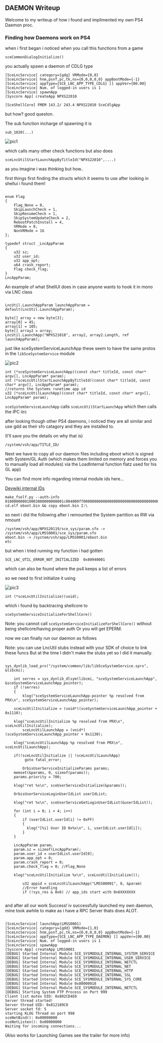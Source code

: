 
## DAEMON Writeup ##

Welcome to my writeup of how i found and implimented my own PS4 Daemon proc.


### Finding how Daemons work on PS4 ###

when i first began i noticed when you call this functions from a game

```sceCommonDialogInitialize()```

you actually spawn a daemon of CDLG type

```[SceLncService] launchApp(NPXS22010)
[SceLncService] category={gdg} VRMode={0,0}
[SceLncService] hnm,psnf,pc,tk,ns={0,0,0,0,0} appBootMode={-1}
[SceLncService] appType={SCE_LNC_APP_TYPE_CDLG} [] appVer={00.00}
[SceLncService] Num. of logged-in users is 1
[SceLncService] spawnApp
[Syscore App] createApp NPXS22010

[SceShellCore] FMEM 143.2/ 243.4 NPXS22010 SceCdlgApp
```

but how? good queston.

The sub function incharge of spawning it is 

```
sub_1020(...)

```

![pic1](https://github.com/LightningMods/PS4-daemon-writeup/blob/main/ida_1.png)

which calls many other check functions but also does

```sceLncUtilStartLaunchAppByTitleId("NPXS22010",....)```

as you imagine i was thinking but how..

first things first finding the structs which it seems to use
after looking in shellui i found them!

```

enum Flag
{
    Flag_None = 0,
    SkipLaunchCheck = 1,
    SkipResumeCheck = 1,
    SkipSystemUpdateCheck = 2,
    RebootPatchInstall = 4,
    VRMode = 8,
    NonVRMode = 16
};

typedef struct _LncAppParam
{
	u32 sz;
	u32 user_id;
	u32 app_opt;
	u64 crash_report;
	Flag check_flag;
}
LncAppParam;
```

An example of what ShellUI does in case anyone wants to hook it in mono via LNC class

```

LncUtil.LaunchAppParam launchAppParam = default(LncUtil.LaunchAppParam);

byte[] array = new byte[3];
array[0] = 45;
array[1] = 105;
byte[] array2 = array;
LncUtil.LaunchApp("NPXS21018", array2, array2.Length, ref launchAppParam);
```

just like sceSystemServiceLaunchApp these seem to have the same protos in the `libSceSystemService` module


![pic2](https://github.com/LightningMods/PS4-daemon-writeup/blob/main/ida_2.png)

```
int (*sceSystemServiceLaunchApp)(const char* titleId, const char* argv[], LncAppParam* param);
int (*sceLncUtilStartLaunchAppByTitleId)(const char* titleId, const char* argv[], LncAppParam* param);
//returns the Systems runetime app id 
u32 (*sceLncUtilLaunchApp)(const char* titleId, const char* argv[], LncAppParam* param);
```

`sceSystemServiceLaunchApp` calls `sceLncUtilStartLaunchApp` which then calls the IPC iirc



after looking though other PS4 daemons, i noticed they are all similar and use gdd as their sfo catagory
and they are installed to.

(I'll save you the details on why that is)


```/system/vsh/app/TITLE_ID/```

Next we have to copy all our daemon files including eboot which is signed with System/GL Auth
(which makes them limited on memory and forces you to manually load all modules)
via the LoadInternal function flatz used for his GL app)

You can find more info regarding internal module ids here...

[Devwiki internal IDs](https://www.psdevwiki.com/ps4/Libraries#Internal_sysmodule_libraries)

```
make_fself.py --auth-info 010000000010003800000000001c004000ff00000000008000000000000000000000000000000000000000c000400040000000000000008000000000000000f00040ffff000000f000000000000000000000000000000000000000000000000000000000000000000000000000000000000000000000000000000000000000000000000000000000 cd.elf eboot.bin && copy eboot.bin I:\

```

so next i did the following after i remounted the System partition as RW via nmount


```
/system/vsh/app/NPXS20119/sce_sys/param.sfo -> /system/vsh/app/LMSS0001/sce_sys/param.sfo
eboot.bin -> /system/vsh/app/LMSS0001/eboot.bin
etc
```

but when i tried running my function i had gotten 

`
SCE_LNC_UTIL_ERROR_NOT_INITIALIZED 
0x80940001
`

which can also be found where the ps4 keeps a list of errors

so we need to first initialize it using

![pic3](https://github.com/LightningMods/PS4-daemon-writeup/blob/main/ida_3.png)



```
int (*sceLncUtilInitialize)(void);
```
which i found by backtracing shellcore to

```
sceSystemServiceInitializeForShellCore()
```

Note: you cannot call `sceSystemServiceInitializeForShellCore()` without being shellcore/having proper auth
Or you will get EPERM.




now we can finally run our daemon as follows

Note: you can use LncUtil stubs instead with your SDK of choice to link these funcs
But at the time I didn't make the stubs yet so I did it manually.


```
     sys_dynlib_load_prx("/system/common/lib/libSceSystemService.sprx", &libcmi);

    int serres = sys_dynlib_dlsym(libcmi, "sceSystemServiceLaunchApp", &sceSystemServiceLaunchApp_pointer);
    if (!serres)
    {
        klog("sceSystemServiceLaunchApp-pointer %p resolved from PRX\n", sceSystemServiceLaunchApp_pointer);

	sceLncUtilInitialize = (void*)(sceSystemServiceLaunchApp_pointer + 0x1110);

	klog("sceLncUtilInitialize %p resolved from PRX\n", sceLncUtilInitialize);
        sceLncUtilLaunchApp = (void*)(sceSystemServiceLaunchApp_pointer + 0x1130);

	klog("sceLncUtilLaunchApp %p resolved from PRX\n", sceLncUtilLaunchApp);

	if(!sceLncUtilInitialize || !sceLncUtilLaunchApp)
	     goto fatal_error;
								    
        OrbisUserServiceInitializeParams params;
	memset(&params, 0, sizeof(params));
	params.priority = 700;

	klog("ret %x\n", sceUserServiceInitialize(&params));

	OrbisUserServiceLoginUserIdList userIdList;

	klog("ret %x\n", sceUserServiceGetLoginUserIdList(&userIdList));

	for (int i = 0; i < 4; i++)
	{
		if (userIdList.userId[i] != 0xFF)
		{
		  klog("[%i] User ID 0x%x\n", i, userIdList.userId[i]);
		}
	}

	LncAppParam param;
	param.sz = sizeof(LncAppParam);
	param.user_id = userIdList.userId[0];
	param.app_opt = 0;
	param.crash_report = 0;
	param.check_flag = 0; //Flag_None

	klog("sceLncUtilInitialize %x\n", sceLncUtilInitialize());

        u32 appid = sceLncUtilLaunchApp("LMSS00001", 0, &param)
        //Error handling
        if (!sys_res & 0x6) // app_ids start with 0x6XXXXXXX
        
```

and after all our work Success! iv successfully launched my own daemon, mine took awhile to make as i have a RPC Server thats does ALOT.

```

[SceLncService] launchApp(LMSS0001)
[SceLncService] category={gdd} VRMode={1,0}
[SceLncService] hnm,psnf,pc,tk,ns={0,0,0,0,0} appBootMode={-1}
[SceLncService] appType={SCE_LNC_APP_TYPE_DAEMON} [] appVer={00.00}
[SceLncService] Num. of logged-in users is 1
[SceLncService] spawnApp
[Syscore App] createApp LMSS0001
[DEBUG] Started Internal Module SCE_SYSMODULE_INTERNAL_SYSTEM_SERVICE
[DEBUG] Started Internal Module SCE_SYSMODULE_INTERNAL_USER_SERVICE
[DEBUG] Started Internal Module SCE_SYSMODULE_INTERNAL_NETCTL
[DEBUG] Started Internal Module SCE_SYSMODULE_INTERNAL_NET
[DEBUG] Started Internal Module SCE_SYSMODULE_INTERNAL_HTTP
[DEBUG] Started Internal Module SCE_SYSMODULE_INTERNAL_SSL
[DEBUG] Started Internal Module SCE_SYSMODULE_INTERNAL_SYS_CORE
[DEBUG] Started Internal Module 0x80000018
[DEBUG] Started Internal Module SCE_SYSMODULE_INTERNAL_NETCTL
[DEBUG] Starting System FTP Process on Port 999
Client list mutex UID: 0x802CD4E0
Server thread started!
Server thread UID: 0x812189C0
Server socket fd: 5
starting KLOG Thread on port 998
sceNetBind(): 0x00000000
sceNetListen(): 0x00000000
Waiting for incoming connections...
```

(Also works for Launching Games see the trailer for more info)





